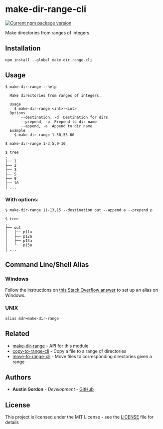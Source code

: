 # make-dir-range-cli

[![Current npm package version](https://img.shields.io/npm/v/make-dir-range-cli.svg)](https://www.npmjs.com/package/make-dir-range-cli) 

Make directories from ranges of integers.

## Installation

`npm install --global make-dir-range-cli`

## Usage

```
$ make-dir-range --help

  Make directories from ranges of integers.

  Usage
    $ make-dir-range <int>-<int>
  Options
       --destination, -d  Destination for dirs
       --prepend, -p  Prepend to dir name
       --append, -a  Append to dir name
  Example
    $ make-dir-range 1-50,55-60
```

```
$ make-dir-range 1-3,5,9-10

$ tree
.
├── 1
├── 2
├── 3
├── 5
├── 9
├── 10
│ ...
```

### With options:

```
$ make-dir-range 11-13,15 --destination out --append a --prepend p

$ tree
.
├── out
│   ├── p11a
│   ├── p12a
│   ├── p13a
│   └── p15a
│ ...
```

## Command Line/Shell Alias

### Windows

Follow the instructions on [this Stack Overflow answer](https://stackoverflow.com/a/21040825/8268314) to set up an alias on Windows.

### UNIX

```
alias mdr=make-dir-range
```

## Related

- [make-dir-range](https://github.com/hutsoninc/make-dir-range) - API for this module
- [copy-to-range-cli](https://github.com/hutsoninc/copy-to-range-cli) - Copy a file to a range of directories
- [move-to-range-cli](https://github.com/hutsoninc/move-to-range-cli) - Move files to corresponding directories given a range

## Authors

* **Austin Gordon** - *Development* - [GitHub](https://github.com/AustinLeeGordon)

## License

This project is licensed under the MIT License - see the [LICENSE](LICENSE) file for details
